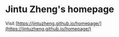 # Jintu Zheng's homepage
Visit [https://jintuzheng.github.io/homepage/](https://jintuzheng.github.io/homepage/)
